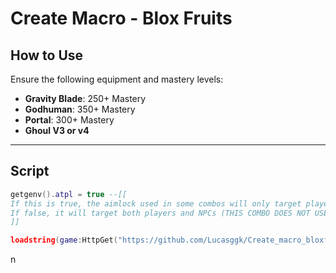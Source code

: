 # Create Macro - Blox Fruits

## How to Use

Ensure the following equipment and mastery levels:

- **Gravity Blade**: 250+ Mastery  
- **Godhuman**: 350+ Mastery  
- **Portal**: 300+ Mastery  
- **Ghoul V3 or v4**

---

## Script

```lua
getgenv().atpl = true --[[
If this is true, the aimlock used in some combos will only target players.
If false, it will target both players and NPCs (THIS COMBO DOES NOT USE, LEAVE TRUE).
]]

loadstring(game:HttpGet("https://github.com/Lucasggk/Create_macro_bloxfruits/raw/main/Loader.lua", true))()
```
n
